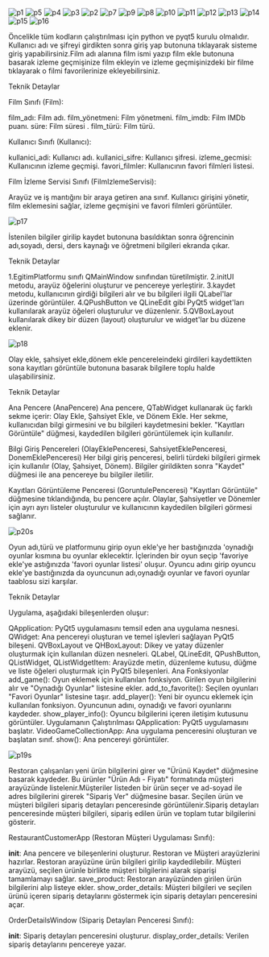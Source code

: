 

![p1](https://github.com/zenepduran/2300005466-zeynepduran/assets/148756307/93835e2c-ad7e-4bb1-9e71-18e350d1c797)
![p5](https://github.com/zenepduran/2300005466-zeynepduran/assets/148756307/e91a1333-3b89-41ea-833e-376997b28ddf)
![p4](https://github.com/zenepduran/2300005466-zeynepduran/assets/148756307/f96f1a1f-abc9-431d-8ae7-4b9e130afb85)
![p3](https://github.com/zenepduran/2300005466-zeynepduran/assets/148756307/4010b7ed-c932-46cf-b317-20df794bdf08)
![p2](https://github.com/zenepduran/2300005466-zeynepduran/assets/148756307/eaeea892-2a3c-4129-b462-46cdc71f0515)
![p7](https://github.com/zenepduran/2300005466-zeynepduran/assets/148756307/ce057343-b459-4def-9768-0316d699f5e7)
![p9](https://github.com/zenepduran/2300005466-zeynepduran/assets/148756307/a7c3eedd-f53d-4cf4-9545-1128dbc12d4c)
![p8](https://github.com/zenepduran/2300005466-zeynepduran/assets/148756307/4927d11b-2b53-4967-bd06-06b4f5b36830)
![p10](https://github.com/zenepduran/2300005466-zeynepduran/assets/148756307/2f9ca7ea-8fc8-4176-9d54-7f053cd55d15)
![p11](https://github.com/zenepduran/2300005466-zeynepduran/assets/148756307/898231df-7bed-4a49-851b-34e030907642)
![p12](https://github.com/zenepduran/2300005466-zeynepduran/assets/148756307/de6a5f5c-0afc-407a-a820-6eb000c5cddc)
![p13](https://github.com/zenepduran/2300005466-zeynepduran/assets/148756307/6a54f405-448a-489f-b234-8f27fc1e2d33)
![p14](https://github.com/zenepduran/2300005466-zeynepduran/assets/148756307/dc237353-26a6-499f-ac54-cf7b8f543ec4)
![p15](https://github.com/zenepduran/2300005466-zeynepduran/assets/148756307/f8d0b704-6c51-45b8-b309-f61d6e329b68)
![p16](https://github.com/zenepduran/2300005466-zeynepduran/assets/148756307/9f99367d-ec6f-4b2d-9ab2-dc865aae4ee3)

Öncelikle tüm kodların çalıştırılması için python ve pyqt5 kurulu olmalıdır.
Kullanıcı adı ve şifreyi girdikten sonra giriş yap butonuna tıklayarak sisteme giriş yapabilirsiniz.Film adı alanına film ismi yazıp film ekle butonuna basarak izleme geçmişinize film ekleyin ve izleme geçmişinizdeki bir filme tıklayarak o filmi favorilerinize ekleyebilirsiniz.

Teknik Detaylar

Film Sınıfı (Film):

film_adı: Film adı.
film_yönetmeni: Film yönetmeni.
film_imdb: Film IMDb puanı.
süre: Film süresi .
film_türü: Film türü.

Kullanıcı Sınıfı (Kullanıcı):

kullanici_adi: Kullanıcı adı.
kullanici_sifre: Kullanıcı şifresi.
izleme_gecmisi: Kullanıcının izleme geçmişi.
favori_filmler: Kullanıcının favori filmleri listesi.

Film İzleme Servisi Sınıfı (FilmIzlemeServisi):

Arayüz ve iş mantığını bir araya getiren ana sınıf.
Kullanıcı girişini yönetir, film eklemesini sağlar, izleme geçmişini ve favori filmleri görüntüler.

![p17](https://github.com/zenepduran/2300005466-zeynepduran/assets/148756307/eb075f47-8ec8-42c2-abba-d25eb950179d)

İstenilen bilgiler girilip kaydet butonuna basıldıktan sonra öğrencinin adı,soyadı, dersi, ders kaynağı ve öğretmeni bilgileri ekranda çıkar.

Teknik Detaylar

1.EgitimPlatformu sınıfı QMainWindow sınıfından türetilmiştir.
2.initUI metodu, arayüz öğelerini oluşturur ve pencereye yerleştirir.
3.kaydet metodu, kullanıcının girdiği bilgileri alır ve bu bilgileri ilgili QLabel'lar üzerinde görüntüler.
4.QPushButton ve QLineEdit gibi PyQt5 widget'ları kullanılarak arayüz öğeleri oluşturulur ve düzenlenir.
5.QVBoxLayout kullanılarak dikey bir düzen (layout) oluşturulur ve widget'lar bu düzene eklenir.

![p18](https://github.com/zenepduran/2300005466-zeynepduran/assets/148756307/161f960c-7301-4232-972a-ba1035676faa)

Olay ekle, şahsiyet ekle,dönem ekle pencereleindeki girdileri kaydettikten sona kayıtları görüntüle butonuna basarak bilgilere toplu halde ulaşabilirsiniz.

Teknik Detaylar

Ana Pencere (AnaPencere)
Ana pencere, QTabWidget kullanarak üç farklı sekme içerir: Olay Ekle, Şahsiyet Ekle, ve Dönem Ekle.
Her sekme, kullanıcıdan bilgi girmesini ve bu bilgileri kaydetmesini bekler.
"Kayıtları Görüntüle" düğmesi, kaydedilen bilgileri görüntülemek için kullanılır.

Bilgi Giriş Pencereleri (OlayEklePenceresi, SahsiyetEklePenceresi, DonemEklePenceresi)
Her bilgi giriş penceresi, belirli türdeki bilgileri girmek için kullanılır (Olay, Şahsiyet, Dönem).
Bilgiler girildikten sonra "Kaydet" düğmesi ile ana pencereye bu bilgiler iletilir.

Kayıtları Görüntüleme Penceresi (GoruntulePenceresi)
"Kayıtları Görüntüle" düğmesine tıklandığında, bu pencere açılır.
Olaylar, Şahsiyetler ve Dönemler için ayrı ayrı listeler oluşturulur ve kullanıcının kaydedilen bilgileri görmesi sağlanır.

![p20s](https://github.com/zenepduran/2300005466-zeynepduran/assets/148756307/d9bcb735-e266-4daf-a3a8-9c2e196589c9)

Oyun adı,türü ve platformunu girip oyun ekle'ye her bastığınızda 'oynadığı oyunlar kısmına bu oyunlar eklecektir. İçlerinden bir oyun seçip 'favoriye ekle'ye astığınızda 'favori oyunlar listesi' oluşur. Oyuncu adını girip oyuncu ekle'ye bastığınızda da oyuncunun adı,oynadığı oyunlar ve favori oyunlar taablosu sizi karşılar.

Teknik Detaylar

Uygulama, aşağıdaki bileşenlerden oluşur:

QApplication: PyQt5 uygulamasını temsil eden ana uygulama nesnesi.
QWidget: Ana pencereyi oluşturan ve temel işlevleri sağlayan PyQt5 bileşeni.
QVBoxLayout ve QHBoxLayout: Dikey ve yatay düzenler oluşturmak için kullanılan düzen nesneleri.
QLabel, QLineEdit, QPushButton, QListWidget, QListWidgetItem: Arayüzde metin, düzenleme kutusu, düğme ve liste öğeleri oluşturmak için PyQt5 bileşenleri.
Ana Fonksiyonlar
add_game(): Oyun eklemek için kullanılan fonksiyon. Girilen oyun bilgilerini alır ve "Oynadığı Oyunlar" listesine ekler.
add_to_favorite(): Seçilen oyunları "Favori Oyunlar" listesine taşır.
add_player(): Yeni bir oyuncu eklemek için kullanılan fonksiyon. Oyuncunun adını, oynadığı ve favori oyunlarını kaydeder.
show_player_info(): Oyuncu bilgilerini içeren iletişim kutusunu görüntüler.
Uygulamanın Çalıştırılması
QApplication: PyQt5 uygulamasını başlatır.
VideoGameCollectionApp: Ana uygulama penceresini oluşturan ve başlatan sınıf.
show(): Ana pencereyi görüntüler.


![p19s](https://github.com/zenepduran/2300005466-zeynepduran/assets/148756307/32954303-709f-47ba-8372-2f3de0121fdc)

Restoran çalışanları yeni ürün bilgilerini girer ve "Ürünü Kaydet" düğmesine basarak kaydeder.
Bu ürünler "Ürün Adı - Fiyatı" formatında müşteri arayüzünde listelenir.Müşteriler listeden bir ürün seçer ve ad-soyad ile adres bilgilerini girerek "Sipariş Ver" düğmesine basar.
Seçilen ürün ve müşteri bilgileri sipariş detayları penceresinde görüntülenir.Sipariş detayları penceresinde müşteri bilgileri, sipariş edilen ürün ve toplam tutar bilgilerini gösterir.

RestaurantCustomerApp (Restoran Müşteri Uygulaması Sınıfı):

__init__: Ana pencere ve bileşenlerini oluşturur.
  Restoran ve Müşteri arayüzlerini hazırlar.
  Restoran arayüzüne ürün bilgileri girilip kaydedilebilir.
  Müşteri arayüzü, seçilen ürünle birlikte müşteri bilgilerini alarak siparişi tamamlamayı sağlar.
save_product: Restoran arayüzünden girilen ürün bilgilerini alıp listeye ekler.
show_order_details: Müşteri bilgileri ve seçilen ürünü içeren sipariş detaylarını göstermek için sipariş detayları penceresini açar.

OrderDetailsWindow (Sipariş Detayları Penceresi Sınıfı):

__init__: Sipariş detayları penceresini oluşturur.
display_order_details: Verilen sipariş detaylarını pencereye yazar.

